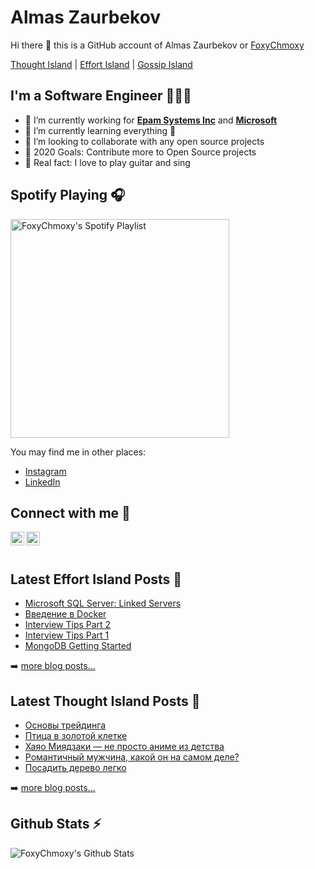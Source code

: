 # Almas Zaurbekov

Hi there 👋 this is a GitHub account of Almas Zaurbekov or [FoxyChmoxy](https://www.instagram.com/foxychmoxy/)

[Thought Island](https://foxyblog.kz/) | [Effort Island](http://teletype.in/@foxychmoxy.it) | [Gossip Island](https://t.me/gossipisland)

## I'm a Software Engineer 👨🏻‍💻

- 🔭 I’m currently working for **[Epam Systems Inc](https://github.com/epam)** and **[Microsoft](https://github.com/microsoft)**
- 🌱 I’m currently learning everything 🤣
- 👯 I’m looking to collaborate with any open source projects
- 🥅 2020 Goals: Contribute more to Open Source projects
- 🎸 Real fact: I love to play guitar and sing

## Spotify Playing 🎧
[<img src="https://now-playing-codestackr.vercel.app/api/spotify-playing" alt="FoxyChmoxy's Spotify Playlist" width="350" />](https://open.spotify.com/playlist/37i9dQZF1DWWQRwui0ExPn?si=ECAgoRgbQZ2nikPy_50P7A)

You may find me in other places:

* [Instagram](https://www.instagram.com/foxychmoxy/)
* [LinkedIn](https://www.linkedin.com/in/foxychmoxy/)

## Connect with me 📱
[<img align="left" alt="FoxyChmoxy | LinkedIn" width="22px" src="https://cdn.jsdelivr.net/npm/simple-icons@v3/icons/linkedin.svg" />](https://www.linkedin.com/in/foxychmoxy/)
[<img align="left" alt="FoxyChmoxy | Instagram" width="22px" src="https://cdn.jsdelivr.net/npm/simple-icons@v3/icons/instagram.svg" />](https://www.instagram.com/foxychmoxy/)

<br>
<br>

## Latest Effort Island Posts 📕

<!-- PROF-BLOG-POST-LIST:START -->
- [Microsoft SQL Server: Linked Servers](https://teletype.in/@foxychmoxy.it/n-KfeZ2oi)
- [Введение в Docker](https://teletype.in/@foxychmoxy.it/docker)
- [Interview Tips Part 2](https://teletype.in/@foxychmoxy.it/interviewTips2)
- [Interview Tips Part 1](https://teletype.in/@foxychmoxy.it/interviewTips)
- [MongoDB Getting Started](https://teletype.in/@foxychmoxy.it/mongo)
<!-- PROF-BLOG-POST-LIST:END -->

➡️ [more blog posts...](https://teletype.in/@foxychmoxy.it/)

## Latest Thought Island Posts 📕

<!-- NON-PROF-BLOG-POST-LIST:START -->
- [Основы трейдинга](https://foxyblog.kz/traiding)
- [Птица в золотой клетке](https://foxyblog.kz/responsiblity)
- [Хаяо Миядзаки — не просто аниме из детства](https://foxyblog.kz/miyazaki)
- [Романтичный мужчина, какой он на самом деле?](https://foxyblog.kz/romantic)
- [Посадить дерево легко](https://foxyblog.kz/ecology_tree)
<!-- NON-PROF-BLOG-POST-LIST:END -->

➡️ [more blog posts...](https://foxyblog.kz/)

## Github Stats ⚡️

<img align="left" alt="FoxyChmoxy's Github Stats" src="https://github-readme-stats.codestackr.vercel.app/api?username=foxychmoxy&show_icons=true&hide_border=true" />
